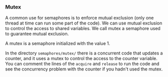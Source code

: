 ### Mutex

A common use for semaphores is to enforce mutual exclusion (only one thread at time can run some part of the code). We can use mutual exclusion to control the access to shared variables. We call mutex a semaphore used to guarantee mutual exclusion.

A mutex is a semaphore initialized with the value 1.

In the directory `semaphores/mutex/` there is a concurrent code that updates a counter, and it uses a mutex to control the access to the counter variable. You can comment the lines of the `acquire` and `release` to run the code and see the concurrency problem with the counter if you hadn't used the mutex.
